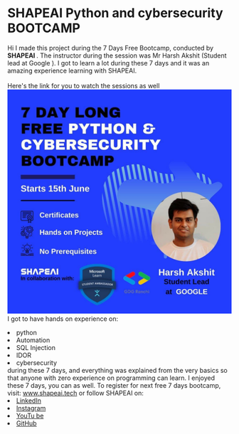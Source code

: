 
# SHAPEAI Python and cybersecurity BOOTCAMP
Hi I made this project during the 7 Days Free Bootcamp, conducted by <b> SHAPEAI
</b>.
The instructor during the session was Mr Harsh Akshit (Student lead at Google ). I got to
learn a lot during these 7 days and it was an amazing experience learning with SHAPEAI.
<br><br>Here's the link for you to watch the sessions as well<br>
<a href="https://www.youtube.com/watch?v=yZeJTQXvA-I&list=PL7zl8TDRnbuljbDX-DamOSa2h97499sP4"> <img src="https://github.com/Pawan41/cyber_security_image/blob/main/cyber_security.jpg"> </a>
<br>I got to have hands on experience on:
<li>python
<li>Automation
<li>SQL Injection
<li>IDOR
<li>cybersecurity
<br>during these 7 days, and everything was explained from the very basics so that
anyone with zero experience on programming can learn.
I enjoyed these 7 days, you can as well. To register for next free 7 days bootcamp, visit:
<a href="https://www.shapeai.tech"> www.shapeai.tech</a>
or follow SHAPEAI on:
<li><a href=
"https://in.linkedin.com/company/shapeai">LinkedIn</a>
<li><a href=
"https://www.instagram.com/shape.ai/?hl=en">Instagram</a>
<li><a
href=
"https://www.youtube.com/channel/UCTUvDLTW9meuDXWcbmISPdA">YouTu
be</a>
<li><a href=
"https://github.com/shapeai">GitHub</a>
